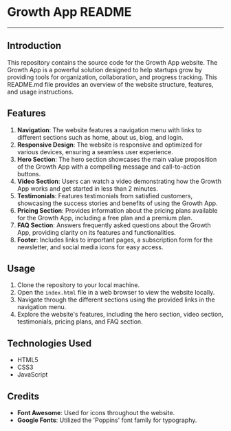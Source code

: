 # Growth App README

---

## Introduction
This repository contains the source code for the Growth App website. The Growth App is a powerful solution designed to help startups grow by providing tools for organization, collaboration, and progress tracking. This README.md file provides an overview of the website structure, features, and usage instructions.

## Features
1. **Navigation**: The website features a navigation menu with links to different sections such as home, about us, blog, and login.
2. **Responsive Design**: The website is responsive and optimized for various devices, ensuring a seamless user experience.
3. **Hero Section**: The hero section showcases the main value proposition of the Growth App with a compelling message and call-to-action buttons.
4. **Video Section**: Users can watch a video demonstrating how the Growth App works and get started in less than 2 minutes.
5. **Testimonials**: Features testimonials from satisfied customers, showcasing the success stories and benefits of using the Growth App.
6. **Pricing Section**: Provides information about the pricing plans available for the Growth App, including a free plan and a premium plan.
7. **FAQ Section**: Answers frequently asked questions about the Growth App, providing clarity on its features and functionalities.
8. **Footer**: Includes links to important pages, a subscription form for the newsletter, and social media icons for easy access.

## Usage
1. Clone the repository to your local machine.
2. Open the `index.html` file in a web browser to view the website locally.
3. Navigate through the different sections using the provided links in the navigation menu.
4. Explore the website's features, including the hero section, video section, testimonials, pricing plans, and FAQ section.

## Technologies Used
- HTML5
- CSS3
- JavaScript

## Credits
- **Font Awesome**: Used for icons throughout the website.
- **Google Fonts**: Utilized the 'Poppins' font family for typography.



